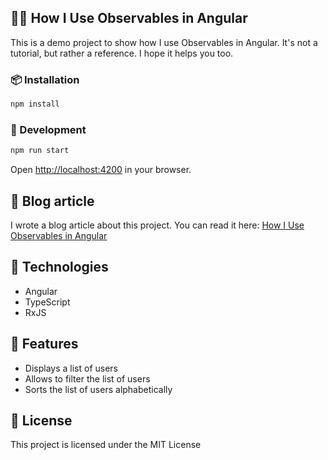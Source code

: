 ## 🕵️‍♀️ How I Use Observables in Angular

This is a demo project to show how I use Observables in Angular. It's not a tutorial, but rather a reference. I hope it helps you too.

### 📦 Installation

```bash
npm install
```

### 🚀 Development

```bash
npm run start
```

Open [http://localhost:4200](http://localhost:4200) in your browser.

## 📖 Blog article

I wrote a blog article about this project. You can read it here: [How I Use Observables in Angular](https://www.stoev.dev/blog/how-i-work-with-observables-in-angular)

## 🚀 Technologies

- Angular
- TypeScript
- RxJS

## 🎉 Features

- Displays a list of users
- Allows to filter the list of users
- Sorts the list of users alphabetically

## 📄 License

This project is licensed under the MIT License
